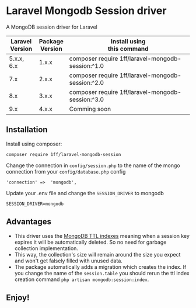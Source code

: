 # Laravel Mongodb Session driver

A MongoDB session driver for Laravel

| **Laravel<br/>Version** | **Package<br/>Version** | **Install using<br/>this command**                |
|------------------------|-------------------------|---------------------------------------------------|
| 5.x.x, 6.x             | 1.x.x                   | composer require 1ff/laravel-mongodb-session:^1.0 |
| 7.x                    | 2.x.x                   | composer require 1ff/laravel-mongodb-session:^2.0 |
| 8.x                    | 3.x.x                   | composer require 1ff/laravel-mongodb-session:^3.0 |
| 9.x                    | 4.x.x                   | Comming soon                                      |

Installation
------------

Install using composer:

    composer require 1ff/laravel-mongodb-session

Change the connection in `config/session.php` to the name of the mongo connection from your `config/database.php` config

    'connection' =>  'mongodb',
    
Update your .env file and change the `SESSION_DRIVER` to mongodb

    SESSION_DRIVER=mongodb

Advantages
----------

* This driver uses the [MongoDB TTL indexes](https://docs.mongodb.com/manual/core/index-ttl/) meaning when a session key expires it will be automatically deleted. So no need for garbage collection implementation.
* This way, the collection's size will remain around the size you expect and won't get falsely filled with unused data.
* The package automatically adds a migration which creates the index. If you change the name of the `session.table` you should rerun the ttl index creation command `php artisan mongodb:session:index`.

Enjoy!
------
